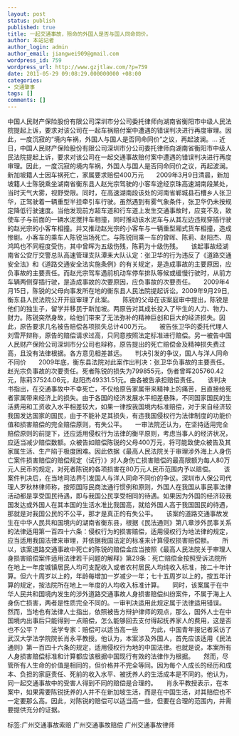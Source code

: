 ```yaml
---
layout: post
status: publish
published: true
title: 一起交通事故，殒命的外国人是否与国人同命同价。
author: 本站记者
author_login: admin
author_email: jiangwei909@gmail.com
wordpress_id: 759
wordpress_url: http://www.gzjtlaw.com/?p=759
date: 2011-05-29 09:08:29.000000000 +08:00
categories:
- 交通肇事
tags: []
comments: []
---
```

中国人民财产保险股份有限公司深圳市分公司委托律师向湖南省衡阳市中级人民法院提起上诉，要求对该公司在一起车祸赔付案中遭遇的错误判决进行再度审理。因此，一度沉寂的&ldquo;境内车祸，外国人与国人是否同命同价&rdquo;之议，再起波澜。... 近日，中国人民财产保险股份有限公司深圳市分公司委托律师向湖南省衡阳市中级人民法院提起上诉，要求对该公司在一起交通事故赔付案中遭遇的错误判决进行再度审理。因此，一度沉寂的境内车祸，外国人与国人是否同命同价之议，再起波澜。　　新加坡籍人士因车祸死亡，家属要求赔偿400万元　　2009年3月9日清晨，新加坡籍人士陈锐乘坐湖南省衡东县人赵光宗驾驶的小客车途经京珠高速湖南段某处，当时天气大雾，视野受限。同时，在高速湖南段该处的河南省郸城县石槽乡人张卫华，正驾驶着一辆重型半挂牵引车行驶。虽然遇到有雾气象条件，张卫华仍未按规定降低行驶速度。当他发现前方超车道和行车道上发生交通事故时，应变不及，致使车子与前面的一辆水泥搅拌车相撞，同时推动该水泥车与从其左边违规穿插行驶的赵光宗的小客车相撞。并又推动赵光宗的小客车与一辆重型厢式货车相撞，造成惨剧。小客车的乘车人陈锐当场死亡。与陈锐同乘一车的曾晖、陈莉、赵阳杰、周鸿鸣也不同程度受伤，其中曾晖为五级伤残，陈莉为十级伤残。　　该起事故经湖南省公安厅交警总队高速管理支队潭耒大队认定：张卫华的行为违反了《道路交通安全法》和《道路交通安全法实施条例》的有关规定，是造成事故的主要原因，应负事故的主要责任。而赵光宗驾车遇前机动车停车排队等候或缓慢行驶时，从前方车辆两侧穿插行驶，是造成事故的次要原因，应负事故的次要责任。　　2009年4月15日，陈锐的父母向事发所在地的衡东县人民法院提起诉讼。2009年9月29日,衡东县人民法院公开开庭审理了此案。　　陈锐的父母在该案庭审中提出，陈锐是他们的独生子，留学并移民于新加坡。两原告对其成长投入了毕生的人力、物力、财力。陈锐突然身故，给他们带来了无法弥补的精神巨创和巨大的经济损失。因此，原告要求几名被告赔偿各项损失总计400万元。　　被告张卫华的委托代理人刘雪芹辩称，原告的赔偿请求过高，只同意按照法定标准进行赔偿。另一被告中国人民财产保险公司深圳市分公司也辩称，原告提出的死亡赔偿金及精神损失费过高，且没有法律根据。各方意见相差甚远。　　判决引发的争议，国人与洋人同命不同价　　2009年底，衡东县法院对此案作出判决：张卫华负事故的主要责任。赵光宗负事故的次要责任。死者陈锐的损失为799855元，伤者曾晖205760.42元，陈莉37524.06元，赵阳杰49331.51元。由各被告承担赔偿责任。　　该判决书指出，在交通事故中不幸死亡，不仅给原告家属带来精神上的痛苦，且直接给死者家属带来经济上的损失。由于各国的经济发展水平相差悬殊，不同国家国民的生活费用和工资收入水平相差较大，如果一律按我国境内标准赔偿，对于来自经济较我国发达国家的国民，由于不能补足其损失，有违我国侵权行为法律制度的功能价值和损害赔偿的完全赔偿原则，有失公平。　　一审法院还认为，在坚持适用完全赔偿原则的前提下，还应适用侵权行为法律的衡平原则，考虑当事人的经济状况，应适当减少赔偿数额。众被告如赔偿陈锐的父母400万元，将可能致使众被告及其家属生活、生产陷于极度困难。因此依据《最高人民法院关于审理涉外海上人身伤亡案件损害赔偿的赔偿规定（试行）》对人身伤亡损害赔偿的最高限额为每人80万元人民币的规定，对死者陈锐的各项损害在80万元人民币范围内予以赔偿。　　该案件判决后，在当地司法界引发国人与洋人同命不同价的争议。深圳市人保公司代理人罗秋林律师称，按照国际民商法通行惯例和原则，外国人在我国从事民事法律活动都是享受国民待遇，即与我国公民享受相同的待遇。如果因为外国的经济较我国发达或外国人在其本国的生活水准比我国高，就给外国人高于我国国民的待遇，那就是对我国公民的不公平，那才是真正的有失公平。　　该案的道路交通事故发生在中华人民共和国境内的湖南省衡东县，根据《民法通则》第八章涉外民事关系的法律适用第一百四十六条：侵权行为的损害赔偿，适用侵权行为地法律的规定，应当适用我国法律来审理，并依据我国法定的标准来计算侵权损害赔偿额。　　所以，该案道路交通事故中死亡的陈锐的赔偿金应当按照《最高人民法院关于审理人身损害赔偿案件适用法律若干问题的解释》第29条：死亡赔偿金按照受诉法院所在地上一年度城镇居民人均可支配收入或者农村居民人均纯收入标准，按二十年计算。但六十周岁以上的，年龄每增加一岁减少一年；七十五周岁以上的，按五年计算的规定，按法院所在地上一年度的人均收入标准计算。　　同时，该案属于在中华人民共和国境内发生的涉外道路交通事故人身损害赔偿纠纷案件，不属于海上人身伤亡损害，两者是性质完全不同的。一审判决适用此规定属于法律适用错误。　　然而，当地也有法律人士指出，依照被告方辩护律师的观点，那么，国外人士在中国境内出事后只能得到一点赔偿，怎么能够回去支付得起抚养家人的费用，这是否也不公平？　　法学专家：赔偿可以适当高一些　　为此，中国青年报记者采访了武汉大学法学院院长肖永平教授。他认为，本案涉及外国人，首先应该适用《民法通则》第一百四十六条的规定，适用侵权行为地的中国法律。也就是说，本案所有人身损害赔偿标准和计算都应该根据中国现行有效的法律作为根据。　　然而，尽管所有人生命的价值是相同的，但价格并不完全等同。因为每个人成长的经历和成本、负担的家庭责任、死前的收入水平、被抚养人的生活成本是不同的。他认为，同一起交通事故中的受害人得到不同的赔偿是合理的。　　肖永平教授表示，在本案中，如果需要陈锐抚养的人并不在新加坡生活，而是在中国生活，对其赔偿也不一定要那么高。因此，对陈锐的赔偿可以适当高一些，但要在合理的范围内，并需要提供充分的证据。标签:广州交通事故索赔 广州交通事故赔偿 广州交通事故律师
